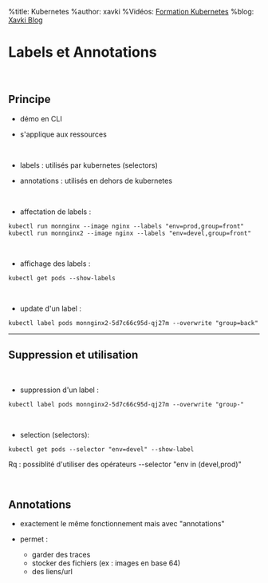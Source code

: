 %title: Kubernetes 
%author: xavki
%Vidéos: [Formation Kubernetes](https://www.youtube.com/playlist?list=PLn6POgpklwWqfzaosSgX2XEKpse5VY2v5)
%blog: [Xavki Blog](https://xavki.blog)


# Labels et Annotations

<br>

## Principe

* démo en CLI

* s'applique aux ressources

<br>

* labels : utilisés par kubernetes (selectors)

* annotations : utilisés en dehors de kubernetes

<br>

* affectation de labels :

```
kubectl run monnginx --image nginx --labels "env=prod,group=front"
kubectl run monnginx2 --image nginx --labels "env=devel,group=front"
```

<br>

* affichage des labels :

```
kubectl get pods --show-labels
```

<br>

* update d'un label :

```
kubectl label pods monnginx2-5d7c66c95d-qj27m --overwrite "group=back"
```

-----------------------------------------------------------------------------

## Suppression et utilisation


<br>

* suppression d'un label :

```
kubectl label pods monnginx2-5d7c66c95d-qj27m --overwrite "group-"
```

<br>

* selection (selectors):

```
kubectl get pods --selector "env=devel" --show-label
```

Rq : possiblité d'utiliser des opérateurs
 --selector "env in (devel,prod)"

<br>

## Annotations


* exactement le même fonctionnement mais avec "annotations"


* permet :
	- garder des traces
	- stocker des fichiers (ex : images en base 64)
	- des liens/url



